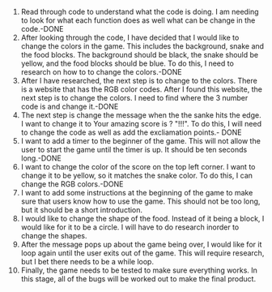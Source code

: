 1. Read through code to understand what the code is doing. I am needing to look for what each function does as well what can be change
   in the code.-DONE
2. After looking through the code, I have decided that I would like to change the colors in the game. This includes the background, snake
   and the food blocks. The background should be black, the snake should be yellow, and the food blocks should be blue. To do this, I need to
   research on how to to change the colors.-DONE
3. After I have researched, the next step is to change to the colors. There is a website that has the RGB color codes. After I found this website,
   the next step is to change the colors. I need to find where the 3 number code is and change it.-DONE
4. The next step is change the message when the the sanke hits the edge. I want to change it to Your amazing score is ? "!!!". To do this, I will need to change the code as well as add the excliamation points.- DONE
5. I want to add a timer to the beginner of the game. This will not allow the user to start the game until the timer is up. It should be
   ten seconds long.-DONE
6. I want to change the color of the score on the top left corner. I want to change it to be yellow, so it matches the snake color. To do this,
   I can change the RGB colors.-DONE
7. I want to add some instructions at the beginning of the game to make sure that users know how to use the game. This should not be too long,
   but it should be a short introduction.
8. I would like to change the shape of the food. Instead of it being a block, I would like for it to be a circle. I will have to do research
   inorder to change the shapes.
9. After the message pops up about the game being over, I would like for it loop again until the user exits out of the game. This will require 
   research, but I bet there needs to be a while loop.
10. Finally, the game needs to be tested to make sure everything works. In this stage, all of the bugs will be worked out to make the final product. 
